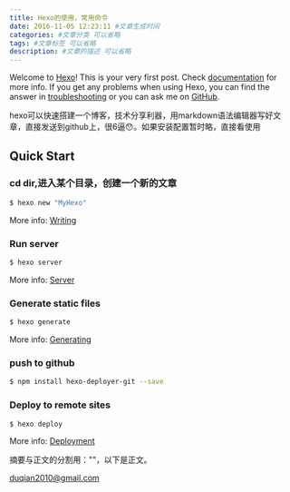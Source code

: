 ```yaml
---
title: Hexo的使用，常用命令
date: 2016-11-05 12:23:11 #文章生成时间
categories: #文章分类 可以省略
tags: #文章标签 可以省略
description: #文章的描述 可以省略
---
```

Welcome to [Hexo](https://hexo.io/)! This is your very first post. Check [documentation](https://hexo.io/docs/) for more info. If you get any problems when using Hexo, you can find the answer in [troubleshooting](https://hexo.io/docs/troubleshooting.html) or you can ask me on [GitHub](https://github.com/hexojs/hexo/issues).


hexo可以快速搭建一个博客，技术分享利器，用markdown语法编辑器写好文章，直接发送到github上，很6逼😯。如果安装配置暂时略，直接看使用
## Quick Start
### cd dir,进入某个目录，创建一个新的文章

``` bash
$ hexo new "MyHexo"
```

More info: [Writing](https://hexo.io/docs/writing.html)

<!-- more -->

### Run server

``` bash
$ hexo server
```

More info: [Server](https://hexo.io/docs/server.html)

### Generate static files

``` bash
$ hexo generate
```

More info: [Generating](https://hexo.io/docs/generating.html)

### push to github

``` bash
$ npm install hexo-deployer-git --save
```
### Deploy to remote sites

``` bash
$ hexo deploy
```

More info: [Deployment](https://hexo.io/docs/deployment.html)


<!-- more -->

摘要与正文的分割用："<!-- more -->"，以下是正文。

duqian2010@gmail.com